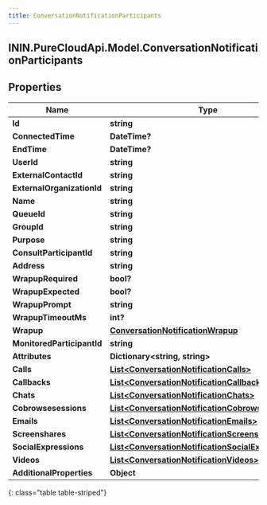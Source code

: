 ```yaml
---
title: ConversationNotificationParticipants
---
```

## ININ.PureCloudApi.Model.ConversationNotificationParticipants

## Properties

|Name | Type | Description | Notes|
|------------ | ------------- | ------------- | -------------|
| **Id** | **string** |  | [optional] |
| **ConnectedTime** | **DateTime?** |  | [optional] |
| **EndTime** | **DateTime?** |  | [optional] |
| **UserId** | **string** |  | [optional] |
| **ExternalContactId** | **string** |  | [optional] |
| **ExternalOrganizationId** | **string** |  | [optional] |
| **Name** | **string** |  | [optional] |
| **QueueId** | **string** |  | [optional] |
| **GroupId** | **string** |  | [optional] |
| **Purpose** | **string** |  | [optional] |
| **ConsultParticipantId** | **string** |  | [optional] |
| **Address** | **string** |  | [optional] |
| **WrapupRequired** | **bool?** |  | [optional] |
| **WrapupExpected** | **bool?** |  | [optional] |
| **WrapupPrompt** | **string** |  | [optional] |
| **WrapupTimeoutMs** | **int?** |  | [optional] |
| **Wrapup** | [**ConversationNotificationWrapup**](ConversationNotificationWrapup.html) |  | [optional] |
| **MonitoredParticipantId** | **string** |  | [optional] |
| **Attributes** | **Dictionary&lt;string, string&gt;** |  | [optional] |
| **Calls** | [**List&lt;ConversationNotificationCalls&gt;**](ConversationNotificationCalls.html) |  | [optional] |
| **Callbacks** | [**List&lt;ConversationNotificationCallbacks&gt;**](ConversationNotificationCallbacks.html) |  | [optional] |
| **Chats** | [**List&lt;ConversationNotificationChats&gt;**](ConversationNotificationChats.html) |  | [optional] |
| **Cobrowsesessions** | [**List&lt;ConversationNotificationCobrowsesessions&gt;**](ConversationNotificationCobrowsesessions.html) |  | [optional] |
| **Emails** | [**List&lt;ConversationNotificationEmails&gt;**](ConversationNotificationEmails.html) |  | [optional] |
| **Screenshares** | [**List&lt;ConversationNotificationScreenshares&gt;**](ConversationNotificationScreenshares.html) |  | [optional] |
| **SocialExpressions** | [**List&lt;ConversationNotificationSocialExpressions&gt;**](ConversationNotificationSocialExpressions.html) |  | [optional] |
| **Videos** | [**List&lt;ConversationNotificationVideos&gt;**](ConversationNotificationVideos.html) |  | [optional] |
| **AdditionalProperties** | **Object** |  | [optional] |
{: class="table table-striped"}


